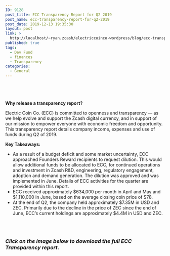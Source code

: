 ```yaml
---
ID: 9128
post_title: ECC Transparency Report for Q2 2019
post_name: ecc-transparency-report-for-q2-2019
post_date: 2019-12-13 19:35:30
layout: post
link: >
  http://localhost/~ryan.zcash/electriccoinco-wordpress/blog/ecc-transparency-report-for-q2-2019/
published: true
tags:
  - Dev Fund
  - finances
  - Transparency
categories:
  - General
---
```

<!-- wp:spacer {"height":42} -->
<div style="height:42px" aria-hidden="true" class="wp-block-spacer"></div>
<!-- /wp:spacer -->

<!-- wp:paragraph -->
<p><strong>Why release a transparency report?&nbsp;</strong></p>
<!-- /wp:paragraph -->

<!-- wp:paragraph -->
<p>Electric Coin Co. (ECC) is committed to openness and transparency — as we help evolve and support the Zcash digital currency, and in support of our mission to empower everyone with economic freedom and opportunity. This transparency report details company income, expenses and use of funds during Q2 of 2019.</p>
<!-- /wp:paragraph -->

<!-- wp:paragraph -->
<p><strong>Key Takeaways:</strong></p>
<!-- /wp:paragraph -->

<!-- wp:list -->
<ul><li>As a result of a budget deficit and some market uncertainty, ECC approached Founders Reward recipients to request dilution. This would allow additional funds to be allocated to ECC, for continued operations and investment in Zcash R&amp;D, engineering, regulatory engagement, adoption and demand generation. The dilution was approved and was implemented in June. Details of ECC activities for the quarter are provided within this report.</li><li>ECC received approximately $634,000 per month in April and May and $1,110,000 in June, based on the average closing coin price of $78.</li><li>At the end of Q2, the company held approximately $7.35M in USD and ZEC. Primarily due to the decline in the price of ZEC since the end of June, ECC’s current holdings are approximately $4.4M in USD and ZEC.</li></ul>
<!-- /wp:list -->

<!-- wp:spacer {"height":33} -->
<div style="height:33px" aria-hidden="true" class="wp-block-spacer"></div>
<!-- /wp:spacer -->

<!-- wp:heading {"level":3} -->
<h3><em>Click on the image below to download the full ECC Transparency report.</em></h3>
<!-- /wp:heading -->

<!-- wp:image {"id":9130,"sizeSlug":"large","linkDestination":"custom"} -->
<figure class="wp-block-image size-large"><a href="https://dev-electriccoinco-wordpress.pantheonsite.io/wp-content/uploads/2019/12/Transparency-report-December-2019-final.pdf" target="_blank" rel="noreferrer noopener"><img src="https://dev-electriccoinco-wordpress.pantheonsite.io/wp-content/uploads/2019/12/Transparency-report-December-2019-final_Page_01-791x1024.jpg" alt="" class="wp-image-9130"/></a></figure>
<!-- /wp:image -->